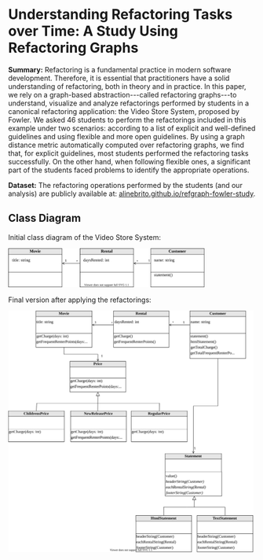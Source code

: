 # Understanding Refactoring Tasks over Time: A Study Using Refactoring Graphs

__Summary:__ Refactoring is a fundamental practice in modern software development. Therefore, it is essential that practitioners have a solid understanding of refactoring, both in theory and in practice. In this paper, we
rely on a graph-based abstraction---called refactoring graphs---to understand, visualize and analyze refactorings performed by students in a canonical refactoring application: the Video Store System, proposed by Fowler. We asked 46 students to perform the refactorings included in this example under two scenarios: according to a list of explicit and well-defined guidelines and using flexible and more open guidelines. 
By using a graph distance metric automatically computed over refactoring graphs, we find that, for explicit guidelines, most students performed the refactoring tasks successfully. On the other hand, when following flexible ones, a significant part of the students faced problems to identify the appropriate operations.

__Dataset:__ The
refactoring operations performed by the students (and our analysis) are publicly
available at: [alinebrito.github.io/refgraph-fowler-study](https://alinebrito.github.io/refgraph-fowler-study).

## Class Diagram

Initial class diagram of the  Video Store System:

<img src="img/diagram-initial-version.svg" width="400" style="">

Final version after applying the refactorings:

<img src="img/diagram-final-version.svg" width="500" style="">